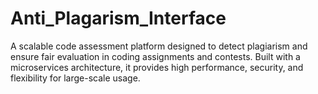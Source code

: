 # Anti_Plagarism_Interface
A scalable code assessment platform designed to detect plagiarism and ensure fair evaluation in coding assignments and contests. Built with a microservices architecture, it provides high performance, security, and flexibility for large-scale usage.
